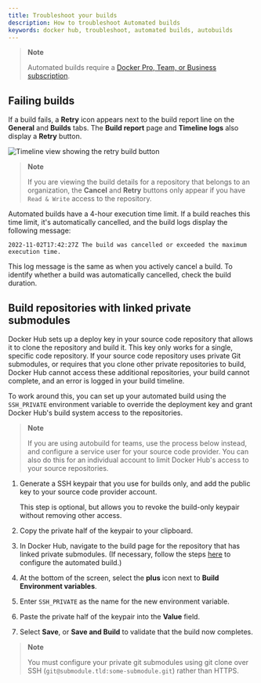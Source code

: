 ```yaml
---
title: Troubleshoot your builds
description: How to troubleshoot Automated builds
keywords: docker hub, troubleshoot, automated builds, autobuilds
---
```


> **Note**
>
> Automated builds require a
> [Docker Pro, Team, or Business subscription](../../subscription/_index.md).

## Failing builds

If a build fails, a **Retry** icon appears next to the build report line on the
**General** and **Builds** tabs. The **Build report** page and **Timeline logs** also display a **Retry** button.

![Timeline view showing the retry build button](images/retry-build.png)

> **Note**
>
> If you are viewing the build details for a repository that belongs to an
> organization, the **Cancel** and **Retry** buttons only appear if you have `Read & Write` access to the repository.

Automated builds have a 4-hour execution time limit. If a build reaches this time limit, it's
automatically cancelled, and the build logs display the following message:

```text
2022-11-02T17:42:27Z The build was cancelled or exceeded the maximum execution time.
```

This log message is the same as when you actively cancel a build. To identify
whether a build was automatically cancelled, check the build duration.


## Build repositories with linked private submodules

Docker Hub sets up a deploy key in your source code repository that allows it
to clone the repository and build it. This key only works for a single,
specific code repository. If your source code repository uses private Git
submodules, or requires that you clone other private repositories to build,
Docker Hub cannot access these additional repositories, your build cannot complete,
and an error is logged in your build timeline.

To work around this, you can set up your automated build using the `SSH_PRIVATE`
environment variable to override the deployment key and grant Docker Hub's build
system access to the repositories.

> **Note**
>
> If you are using autobuild for teams, use the process below
> instead, and configure a service user for your source code provider. You can
> also do this for an individual account to limit Docker Hub's access to your
> source repositories.

1. Generate a SSH keypair that you use for builds only, and add the public key to your source code provider account.

    This step is optional, but allows you to revoke the build-only keypair without removing other access.

2. Copy the private half of the keypair to your clipboard.
3. In Docker Hub, navigate to the build page for the repository that has linked private submodules. (If necessary, follow the steps [here](_index.md#configure-automated-builds) to configure the automated build.)
4. At the bottom of the screen, select the **plus** icon next to **Build Environment variables**.
5. Enter `SSH_PRIVATE` as the name for the new environment variable.
6. Paste the private half of the keypair into the **Value** field.
7. Select **Save**, or **Save and Build** to validate that the build now completes.

> **Note**
>
> You must configure your private git submodules using git clone over SSH
> (`git@submodule.tld:some-submodule.git`) rather than HTTPS.